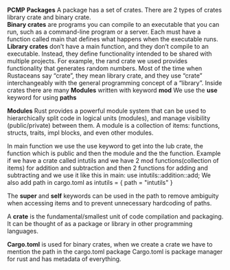 **PCMP**
**Packages**
A package has a set of crates. There are 2 types of crates library crate and binary crate.  
**Binary crates** are programs you can compile to an executable that you can run, such as a command-line program or a server. Each must have a function called main that defines what happens when the executable runs.
**Library crates** don’t have a main function, and they don’t compile to an executable. Instead, they define functionality intended to be shared with multiple projects. For example, the rand crate we used provides functionality that generates random numbers. Most of the time when Rustaceans say “crate”, they mean library crate, and they use “crate” interchangeably with the general programming concept of a “library”.
Inside crates there are many **Modules** written with keyword **mod**
We use the **use** keyword for using **paths**

**Modules**
Rust provides a powerful module system that can be used to hierarchically split code in logical units (modules), and manage visibility (public/private) between them.
A module is a collection of items: functions, structs, traits, impl blocks, and even other modules.

In main function we use the use keyword to get into the lub crate, the function which is public and then the module and the the function. Example if we have a crate called intutils and we have 2 mod functions(collection of items) for addition and subtraction and then 2 functions for adding and subtracting and we use it like this in main:
use intutils::addition::add;
We also add path in cargo.toml as intutils = { path = "intutils" }

The **super** and **self** keywords can be used in the path to remove ambiguity when accessing items and to prevent unnecessary hardcoding of paths.

A **crate** is the fundamental/smallest unit of code compilation and packaging. It can be thought of as a package or library in other programming languages. 

**Cargo.toml** is used for binary crates, when we create a crate we have to mention the path in the cargo.toml package
Cargo.toml is package manager for rust and has metadata of everything.

